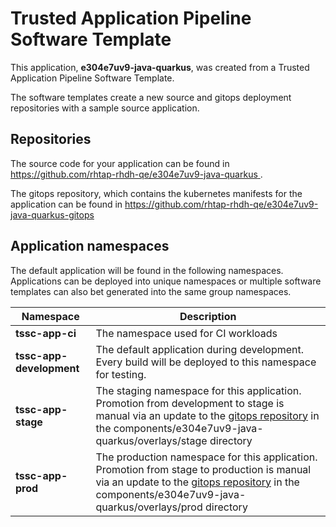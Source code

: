 # Trusted Application Pipeline Software Template

This application, **e304e7uv9-java-quarkus**, was created from a Trusted Application Pipeline Software Template.

The software templates create a new source and gitops deployment repositories with a sample source application. 

## Repositories

The source code for your application can be found in [https://github.com/rhtap-rhdh-qe/e304e7uv9-java-quarkus ](https://github.com/rhtap-rhdh-qe/e304e7uv9-java-quarkus ).
 
The gitops repository, which contains the kubernetes manifests for the application can be found in 
[https://github.com/rhtap-rhdh-qe/e304e7uv9-java-quarkus-gitops ](https://github.com/rhtap-rhdh-qe/e304e7uv9-java-quarkus-gitops ) 

## Application namespaces 

The default application will be found in the following namespaces. Applications can be deployed into unique namespaces or multiple software templates can also bet generated into the same group namespaces.  

|  Namespace   |  Description   |  
| -------- | -------- |
| **tssc-app-ci** | The namespace used for CI workloads |
| **tssc-app-development** | The default application during development. Every build will be deployed to this namespace for testing. |
| **tssc-app-stage** | The staging namespace for this application. Promotion from development to stage is manual via an update to the [gitops repository](https://github.com/rhtap-rhdh-qe/e304e7uv9-java-quarkus-gitops ) in the components/e304e7uv9-java-quarkus/overlays/stage directory |
| **tssc-app-prod** | The production namespace for this application. Promotion from stage to production is manual via an update to the [gitops repository](https://github.com/rhtap-rhdh-qe/e304e7uv9-java-quarkus-gitops ) in the components/e304e7uv9-java-quarkus/overlays/prod directory |